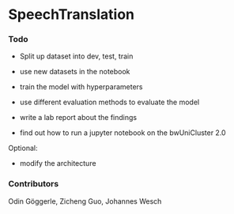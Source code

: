 # SpeechTranslation
### Todo
- Split up dataset into dev, test, train
- use new datasets in the notebook
- train the model with hyperparameters
- use different evaluation methods to evaluate the model
- write a lab report about the findings

- find out how to run a jupyter notebook on the bwUniCluster 2.0
  
Optional:
- modify the architecture

### Contributors
Odin Göggerle, Zicheng Guo, Johannes Wesch
